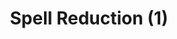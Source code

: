 ---
title: "Spell Reduction (1)"
canonical: "skill/spell-reduction-1"
canonical_title: "Magical Pattern Loresheet"
lists:
    - magical-pattern-loresheet
tier: 4
osp_cost: 40
---
